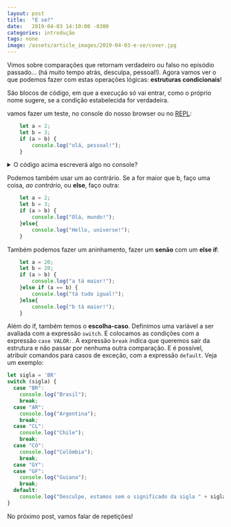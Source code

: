 ```yaml
---
layout: post
title:  "E se?"
date:   2019-04-03 14:10:00 -0300
categories: introdução
tags: none
image: /assets/article_images/2019-04-03-e-se/cover.jpg
---
```


Vimos sobre comparações que retornam verdadeiro ou falso no episódio passado... (há muito tempo atrás, desculpa, pessoal!). Agora vamos ver o que podemos fazer com estas operações lógicas: **estruturas condicionais**!

São blocos de código, em que a execução só vai entrar, como o próprio nome sugere, se a condição estabelecida for verdadeira.

vamos fazer um teste, no console do nosso browser ou no [REPL](http://repl.it/languages/javascript): 

```javascript
    let a = 2;
    let b = 3;
    if (a > b) {
        console.log("olá, pessoal!");
    }
```

<details>
  <summary>O código acima escreverá algo no console?</summary>
  
  Não! 2 não é maior que três!
</details>


Podemos também usar um ao contrário. Se a for maior que b, faço uma coisa, *ao contrário*, ou **else**, faço outra:

```javascript
    let a = 2;
    let b = 3;
    if (a > b) {
        console.log("Olá, mundo!");
    }else{
        console.log("Hello, universe!");
    }
```

Também podemos fazer um aninhamento, fazer um **senão** com um **else if**:

```javascript
    let a = 20;
    let b = 20;
    if (a > b) {
        console.log("a tá maior!");
    }else if (a == b) {
        console.log("tá tudo igual!");
    }else{
        console.log("b tá maior!");
    }
```

Além do if, também temos o **escolha-caso**. Definimos uma variável a ser avaliada com a expressão `switch`. E colocamos as condições com a expressão `case VALOR:`. A expressão `break` indica que queremos sair da estrutura e não passar por nenhuma outra comparação. E é possível, atribuir comandos para casos de exceção, com a expressão `default`. Veja um exemplo:

```javascript
let sigla = 'BR'
switch (sigla) {
  case "BR":
    console.log("Brasil");
    break;
  case "AR":
    console.log("Argentina");
    break;
  case "CL":
    console.log("Chile");
    break;
  case "CO":
    console.log("Colômbia");
    break;
  case "GY":
  case "GF":
    console.log("Guiana");
    break;
  default:
    console.log("Desculpe, estamos sem o significado da sigla " + sigla + ".");
}
```

No próximo post, vamos falar de repetições!